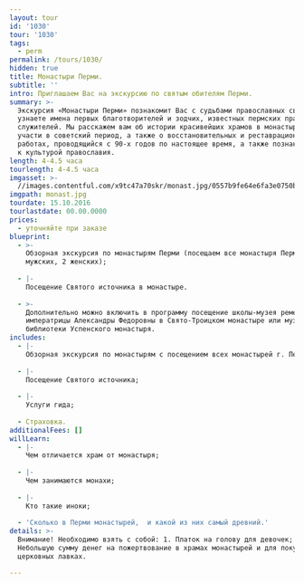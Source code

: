 ```yaml
---
layout: tour
id: '1030'
tour: '1030'
tags:
  - perm
permalink: /tours/1030/
hidden: true
title: Монастыри Перми.
subtitle: ''
intro: Приглашаем Вас на экскурсию по святым обителям Перми.
summary: >-
  Экскурсия «Монастыри Перми» познакомит Вас с судьбами православных святынь. Вы
  узнаете имена первых благотворителей и зодчих, известных пермских православных
  служителей. Мы расскажем вам об истории красивейших храмов в монастырях, об их
  участи в советский период, а также о восстановительных и реставрационных
  работах, проводящийся с 90-х годов по настоящее время, а также познакомим вас
  к культурой православия.
length: 4-4.5 часа
tourlength: 4-4.5 часа
imgasset: >-
  //images.contentful.com/x9tc47a70skr/monast.jpg/0557b9fe64e6fa3e0750b55dba0a6832/monast.jpg
imgpath: monast.jpg
tourdate: 15.10.2016
tourlastdate: 00.00.0000
prices:
  - уточняйте при заказе
blueprint:
  - >-
    Обзорная экскурсия по монастырям Перми (посещаем все монастыря Перми – 2
    мужских, 2 женских);
     
  - |-
    Посещение Святого источника в монастыре.
     
  - >-
    Дополнительно можно включить в программу посещение школы-музея ремесел
    императрицы Александры Федоровны в Свято-Троицком монастыре или музея и
    библиотеки Успенского монастыря.
includes:
  - |-
    Обзорная экскурсия по монастырям с посещением всех монастырей г. Перми;
     
  - |-
    Посещение Святого источника;
     
  - |-
    Услуги гида;
     
  - Страховка.
additionalFees: []
willLearn:
  - |-
    Чем отличается храм от монастыря;
     
  - |-
    Чем занимаются монахи;
     
  - |-
    Кто такие иноки;
     
  - 'Сколько в Перми монастырей,  и какой из них самый древний.'
details: >-
  Внимание! Необходимо взять с собой: 1. Платок на голову для девочек; 2.
  Небольшую сумму денег на пожертвование в храмах монастырей и для покупок в
  церковных лавках.

---
```

